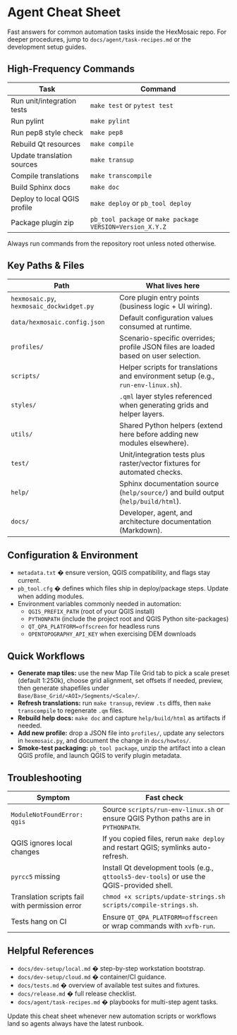 # Agent Cheat Sheet

Fast answers for common automation tasks inside the HexMosaic repo. For deeper procedures, jump to `docs/agent/task-recipes.md` or the development setup guides.

## High-Frequency Commands

| Task | Command |
| --- | --- |
| Run unit/integration tests | `make test` or `pytest test` |
| Run pylint | `make pylint` |
| Run pep8 style check | `make pep8` |
| Rebuild Qt resources | `make compile` |
| Update translation sources | `make transup` |
| Compile translations | `make transcompile` |
| Build Sphinx docs | `make doc` |
| Deploy to local QGIS profile | `make deploy` or `pb_tool deploy` |
| Package plugin zip | `pb_tool package` or `make package VERSION=Version_X.Y.Z` |

Always run commands from the repository root unless noted otherwise.

## Key Paths & Files

| Path | What lives here |
| --- | --- |
| `hexmosaic.py`, `hexmosaic_dockwidget.py` | Core plugin entry points (business logic + UI wiring). |
| `data/hexmosaic.config.json` | Default configuration values consumed at runtime. |
| `profiles/` | Scenario-specific overrides; profile JSON files are loaded based on user selection. |
| `scripts/` | Helper scripts for translations and environment setup (e.g., `run-env-linux.sh`). |
| `styles/` | `.qml` layer styles referenced when generating grids and helper layers. |
| `utils/` | Shared Python helpers (extend here before adding new modules elsewhere). |
| `test/` | Unit/integration tests plus raster/vector fixtures for automated checks. |
| `help/` | Sphinx documentation source (`help/source/`) and build output (`help/build/html`). |
| `docs/` | Developer, agent, and architecture documentation (Markdown). |

## Configuration & Environment

- `metadata.txt` � ensure version, QGIS compatibility, and flags stay current.
- `pb_tool.cfg` � defines which files ship in deploy/package steps. Update when adding modules.
- Environment variables commonly needed in automation:
  - `QGIS_PREFIX_PATH` (root of your QGIS install)
  - `PYTHONPATH` (include the project root and QGIS Python site-packages)
  - `QT_QPA_PLATFORM=offscreen` for headless runs
  - `OPENTOPOGRAPHY_API_KEY` when exercising DEM downloads

## Quick Workflows

- **Generate map tiles:** use the new Map Tile Grid tab to pick a scale preset (default 1:250k), choose grid alignment, set offsets if needed, preview, then generate shapefiles under `Base/Base_Grid/<AOI>/Segments/<Scale>/`.
- **Refresh translations:** run `make transup`, review `.ts` diffs, then `make transcompile` to regenerate `.qm` files.
- **Rebuild help docs:** `make doc` and capture `help/build/html` as artifacts if needed.
- **Add new profile:** drop a JSON file into `profiles/`, update any selectors in `hexmosaic.py`, and document the change in `docs/howtos/`.
- **Smoke-test packaging:** `pb_tool package`, unzip the artifact into a clean QGIS profile, and launch QGIS to verify plugin metadata.

## Troubleshooting

| Symptom | Fast check |
| --- | --- |
| `ModuleNotFoundError: qgis` | Source `scripts/run-env-linux.sh` or ensure QGIS Python paths are in `PYTHONPATH`. |
| QGIS ignores local changes | If you copied files, rerun `make deploy` and restart QGIS; symlinks auto-refresh. |
| `pyrcc5` missing | Install Qt development tools (e.g., `qttools5-dev-tools`) or use the QGIS-provided shell. |
| Translation scripts fail with permission error | `chmod +x scripts/update-strings.sh scripts/compile-strings.sh`. |
| Tests hang on CI | Ensure `QT_QPA_PLATFORM=offscreen` or wrap commands with `xvfb-run`. |

## Helpful References

- `docs/dev-setup/local.md` � step-by-step workstation bootstrap.
- `docs/dev-setup/cloud.md` � container/CI guidance.
- `docs/tests.md` � overview of available test suites and fixtures.
- `docs/release.md` � full release checklist.
- `docs/agent/task-recipes.md` � playbooks for multi-step agent tasks.

Update this cheat sheet whenever new automation scripts or workflows land so agents always have the latest runbook.
